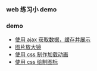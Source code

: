 ### web 练习小 demo

### demo

- [使用 ajax 获取数据，缓存并展示](https://soojade.github.io/web-practice/)
- [图片放大镜](https://soojade.github.io/web-practice/picture-magnifier/)
- [使用 css 制作加载动画](https://soojade.github.io/web-practice/loading-animation)
- [使用 css 绘制图标](https://soojade.github.io/web-practice/css-draw)
